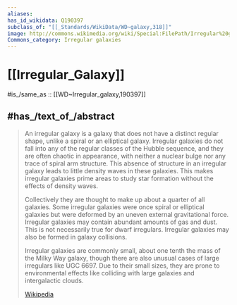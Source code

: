 ```yaml
---
aliases:
has_id_wikidata: Q190397
subclass_of: "[[_Standards/WikiData/WD~galaxy,318]]"
image: http://commons.wikimedia.org/wiki/Special:FilePath/Irregular%20galaxy%20NGC%201427A%20%28captured%20by%20the%20Hubble%20Space%20Telescope%29.jpg
Commons_category: Irregular galaxies
---
```


# [[Irregular_Galaxy]] 

#is_/same_as :: [[WD~Irregular_galaxy,190397]] 

## #has_/text_of_/abstract 

> An irregular galaxy is a galaxy that does not have a distinct regular shape, unlike a spiral or an elliptical galaxy. Irregular galaxies do not fall into any of the regular classes of the Hubble sequence, and they are often chaotic in appearance, with neither a nuclear bulge nor any trace of spiral arm structure. This absence of structure in an irregular galaxy leads to little density waves in these galaxies. This makes irregular galaxies prime areas to study star formation without the effects of density waves.
>
> Collectively they are thought to make up about a quarter of all galaxies. Some irregular galaxies were once spiral or elliptical galaxies but were deformed by an uneven external gravitational force. Irregular galaxies may contain abundant amounts of gas and dust. This is not necessarily true for dwarf irregulars. Irregular galaxies may also be formed in galaxy collisions.
>
> Irregular galaxies are commonly small, about one tenth the mass of the Milky Way galaxy, though there are also unusual cases of large irregulars like UGC 6697. Due to their small sizes, they are prone to environmental effects like colliding with large galaxies and intergalactic clouds.
>
> [Wikipedia](https://en.wikipedia.org/wiki/Irregular%20galaxy) 


